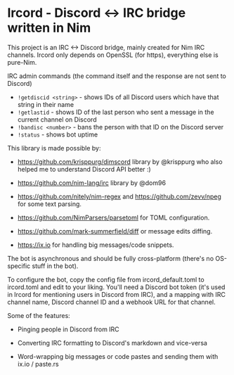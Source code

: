 # Ircord - Discord <-> IRC bridge written in Nim
This project is an IRC <-> Discord bridge, mainly created for Nim IRC channels.
Ircord only depends on OpenSSL (for https), everything else is pure-Nim.


IRC admin commands (the command itself and the response are not sent to Discord)
- `!getdiscid <string>` - shows IDs of all Discord users which have that string in their name
- `!getlastid` - shows ID of the last person who sent a message in the current channel on Discord
- `!bandisc <number>` - bans the person with that ID on the Discord server
- `!status` - shows bot uptime

This library is made possible by:

- https://github.com/krisppurg/dimscord library by @krisppurg who also helped me to understand Discord API better :)

- https://github.com/nim-lang/irc library by @dom96

- https://github.com/nitely/nim-regex and https://github.com/zevv/npeg for some text parsing.

- https://github.com/NimParsers/parsetoml for TOML configuration.

- https://github.com/mark-summerfield/diff or message edits diffing.

- https://ix.io for handling big messages/code snippets.


The bot is asynchronous and should be fully cross-platform (there's no OS-specific stuff in the bot).

To configure the bot, copy the config file from ircord_default.toml to ircord.toml and edit to your liking.
You'll need a Discord bot token (it's used in Ircord for mentioning users in Discord from IRC), and
a mapping with IRC channel name, Discord channel ID and a webhook URL for that channel.

Some of the features:

- Pinging people in Discord from IRC

- Converting IRC formatting to Discord's markdown and vice-versa

- Word-wrapping big messages or code pastes and sending them with ix.io / paste.rs